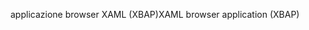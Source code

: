 <span data-ttu-id="ea35c-101">applicazione browser XAML (XBAP)</span><span class="sxs-lookup"><span data-stu-id="ea35c-101">XAML browser application (XBAP)</span></span>